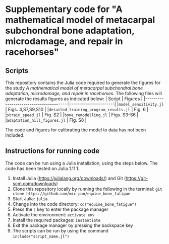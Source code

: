 # Supplementary code for "A mathematical model of metacarpal subchondral bone adaptation, microdamage, and repair in racehorses"

## Scripts
This repository contains the Julia code required to generate the figures for the study *A mathematical model of metacarpal subchondral bone adaptation, microdamage, and repair in racehorses*. The following files will generate the results figures as indicated below:
| Script                                 | Figures              |
|----------------------------------------|----------------------|
|`model_sensitivity.jl`                  | Figs. 4,S7,S9,S10    |
|`detailed_training_program_results.jl`  | Fig. 6               |
|`strain_speed.jl`                       | Fig. S2              |
|`bone_remodelling.jl`                   | Figs. S3-S6          |
|`adaptation_hill_figures.jl`            | Fig. S8              |

The code and figures for calibrating the model to data has not been included.

## Instructions for running code
The code can be run using a Julia installation, using the steps below. The code has been tested on Julia 1.11.1.

1. Install Julia (https://julialang.org/downloads/) and Git (https://git-scm.com/downloads)
2. Clone this repository locally by running the following in the terminal: `git clone https://github.com/mic-pan/equine_bone_fatigue`
3. Start Julia: `julia`
4. Change into the code directory: `cd("equine_bone_fatigue")`
5. Press the `]` key to enter the package manager
6. Activate the environment: `activate env`
7. Install the required packages: `instantiate`
8. Exit the package manager by pressing the backspace key
9. The scripts can be run by using the command `include("script_name.jl")`
